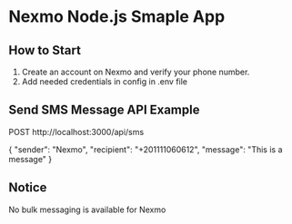 

# Nexmo Node.js Smaple App

## How to Start
1. Create an account on Nexmo and verify your phone number.
2. Add needed credentials in config in .env file


## Send SMS Message API Example 

POST http://localhost:3000/api/sms

{
	"sender": "Nexmo",
	"recipient": "+201111060612",
	"message": "This is a message"
}

## Notice

No bulk messaging is available for Nexmo